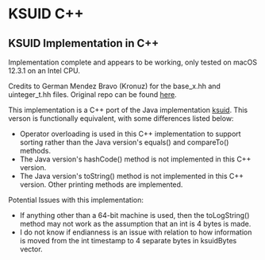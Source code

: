 # KSUID C++

## KSUID Implementation in C++

Implementation complete and appears to be working, only tested on macOS 12.3.1 on an Intel CPU.

Credits to German Mendez Bravo (Kronuz) for the base_x.hh and uinteger_t.hh files. Original repo can be found [here](https://github.com/Kronuz/base-x).

This implementation is a C++ port of the Java implementation [ksuid](https://github.com/ksuid/ksuid). This verson is functionally equivalent, with some differences listed below:
- Operator overloading is used in this C++ implementation to support sorting rather than the Java version's equals() and compareTo() methods.
- The Java version's hashCode() method is not implemented in this C++ version.
- The Java version's toString() method is not implemented in this C++ version. Other printing methods are implemented.

Potential Issues with this implementation:
- If anything other than a 64-bit machine is used, then the toLogString() method may not work as the assumption that an int is 4 bytes is made.
- I do not know if endianness is an issue with relation to how information is moved from the int timestamp to 4 separate bytes in ksuidBytes vector.